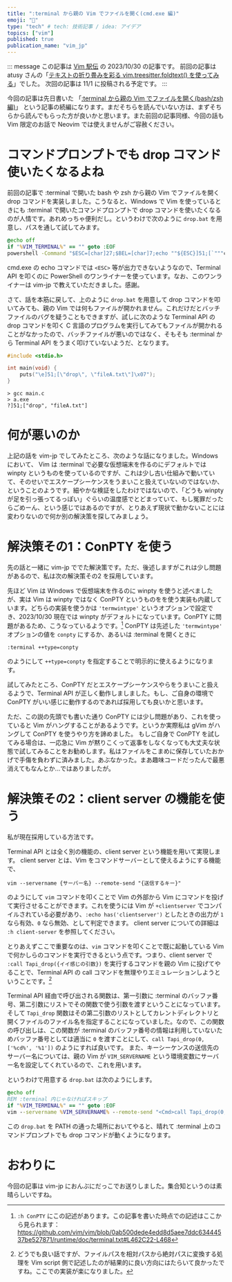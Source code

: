```yaml
---
title: ":terminal から親の Vim でファイルを開く(cmd.exe 編)"
emoji: "🔖"
type: "tech" # tech: 技術記事 / idea: アイデア
topics: ["vim"]
published: true
publication_name: "vim_jp"
---
```


::: message
この記事は [Vim 駅伝](https://vim-jp.org/ekiden/) の 2023/10/30 の記事です。
前回の記事は atusy さんの「[テキストの折り畳みを彩る vim.treesitter.foldtext() を使ってみる](https://blog.atusy.net/2023/10/26/treesitter-foldtext/)」でした。
次回の記事は 11/1 に投稿される予定です。
:::

今回の記事は先日書いた 「[:terminal から親の Vim でファイルを開く(bash/zsh編)](https://zenn.dev/vim_jp/articles/5fdad17d336c6d)」 という記事の続編になります。まだそちらを読んでいない方は、まずそちらから読んでもらった方が良いかと思います。また前回の記事同様、今回の話も Vim 限定のお話で Neovim では使えませんがご容赦ください。

# コマンドプロンプトでも drop コマンド使いたくなるよね

前回の記事で :terminal で開いた bash や zsh から親の Vim でファイルを開く drop コマンドを実装しました。こうなると、Windows で Vim を使っているときにも :terminal で開いたコマンドプロンプトで drop コマンドを使いたくなるのが人情です。あれめっちゃ便利だし。というわけで次のように `drop.bat` を用意し、パスを通して試してみます。

```bat:drop.bat
@echo off
if "%VIM_TERMINAL%" == "" goto :EOF
powershell -Command "$ESC=[char]27;$BEL=[char]7;echo ""${ESC}]51;[`"""call`""", `"""Tapi_drop`""", [`"""%cwd%`""", `"""%1`"""]]${BEL}"""
```

cmd.exe の echo コマンドでは `<ESC>` 等が出力できないようなので、Terminal API を叩くのに PowerShell のワンライナーを使っています。なお、このワンライナーは vim-jp で教えていただきました。感謝。

さて、話を本筋に戻して、上のように `drop.bat` を用意して drop コマンドを叩いてみても、親の Vim では何もファイルが開かれません。これだけだとバッチファイルのバグを疑うこともできますが、試しに次のような Terminal API の drop コマンドを叩く C 言語のプログラムを実行してみてもファイルが開かれることがなかったので、バッチファイルが悪いのではなく、そもそも :terminal から Terminal API をうまく叩けていないようだ、となります。

```c:main.c
#include <stdio.h>

int main(void) {
    puts("\e]51;[\"drop\", \"fileA.txt\"]\x07");
}
```

```:コマンドプロンプト
> gcc main.c
> a.exe
?]51;["drop", "fileA.txt"]
```

# 何が悪いのか

上記の話を vim-jp でしてみたところ、次のような話になりました。Windows において、 Vim は :terminal で必要な仮想端末を作るのにデフォルトでは winpty というものを使っているのですが、これは少し古い仕組みで動いていて、そのせいでエスケープシーケンスをうまいこと扱えていないのではないか、ということのようです。細やかな検証をしたわけではないので、「どうも winpty が足を引っ張ってるっぽい」ぐらいの温度感でとどまっていて、もし冤罪だったらごめーん、という感じではあるのですが、とりあえず現状で動かないことには変わりないので何か別の解決策を探してみましょう。

# 解決策その1：ConPTY を使う

先の話と一緒に vim-jp ででた解決策です。ただ、後述しますがこれは少し問題があるので、私は次の解決策その2 を採用しています。


先ほど Vim は Windows で仮想端末を作るのに winpty を使うと述べましたが、実は Vim は winpty ではなく ConPTY というものをを使う実装も内蔵しています。どちらの実装を使うかは `'termwintype'` というオプションで設定でき、2023/10/30 現在では winpty がデフォルトになっています。ConPTY に問題があるため、こうなっているようです。[^1]
ConPTY は先述した `'termwintype'` オプションの値を `conpty` にするか、あるいは :terminal を開くときに

```
:terminal ++type=conpty
```

のようにして `++type=conpty` を指定することで明示的に使えるようになります。


試してみたところ、ConPTY だとエスケープシーケンスやらをうまいこと扱えるようで、Terminal API が正しく動作しましました。もし、ご自身の環境で ConPTY がいい感じに動作するのであれば採用しても良いかと思います。


ただ、この説の先頭でも書いた通り ConPTY には少し問題があり、これを使っていると Vim がハングすることがあるようです。というか実際私は gVim がハングして ConPTY を使うやり方を諦めました。
もしご自身で ConPTY を試してみる場合は、一応急に Vim が黙りこくって返事をしなくなっても大丈夫な状態で試してみることをお勧めします。私はファイルをこまめに保存していたおかげで手傷を負わずに済みました。あぶなかった。まあ趣味コードだったんで最悪消えてもなんとか...ではありましたが。


[^1]: `:h ConPTY` にこの記述があります。この記事を書いた時点での記述はここから見られます：https://github.com/vim/vim/blob/0ab500dede4edd8d5aee7ddc63444537be527871/runtime/doc/terminal.txt#L462C22-L468

# 解決策その2：client server の機能を使う

私が現在採用している方法です。


Terminal API とは全く別の機能の、client server という機能を用いて実現します。
client server とは、Vim をコマンドサーバーとして使えるようにする機能で、

```
vim --servername {サーバー名} --remote-send "{送信するキー}"
```

のようにして `vim` コマンドを叩くことで Vim の外部から Vim にコマンドを投げて実行させることができます。これを使うには Vim が `+clientserver` でコンパイルされている必要があり、`:echo has('clientserver')` としたときの出力が `1` なら有効、`0` なら無効、として判定できます。
client server についての詳細は `:h client-server` を参照してください。

とりあえずここで重要なのは、`vim` コマンドを叩くことで既に起動している Vim で何かしらのコマンドを実行できるという点です。つまり、client server で `:call Tapi_drop({イイ感じの引数})` を実行するコマンドを親の Vim に投げてやることで、Terminal API の call コマンドを無理やりエミュレーションしようということです。[^2]

[^2]: どうでも良い話ですが、ファイルパスを相対パスから絶対パスに変換する処理を Vim script 側で記述したのが結果的に良い方向にはたらいて良かったですね。ここでの実装が楽になりました。

Terminal API 経由で呼び出される関数は、第一引数に :terminal のバッファ番号、第二引数にリストでその関数で使う引数を渡すということになっています。そして `Tapi_drop` 関数はその第二引数のリストとしてカレントディレクトリと開くファイルのファイル名を指定することになっていました。なので、この関数の呼び出しは、この関数が :terminal のバッファ番号の情報は利用していないためバッファ番号としては適当に `0` を渡すことにして、`call Tapi_drop(0, ['%cd%', '%1'])` のようにすれば良いです。
また、キーシーケンスの送信先のサーバー名については、親の Vim が `VIM_SERVERNAME` という環境変数にサーバー名を設定してくれているので、これを用います。

というわけで用意する `drop.bat` は次のようにします。

```bat:drop.bat
@echo off
REM :terminal 内じゃなければスキップ
if "%VIM_TERMINAL%" == "" goto :EOF
vim --servername %VIM_SERVERNAME% --remote-send "<Cmd>call Tapi_drop(0, ['%cd%', '%1'])<CR>"
```

この `drop.bat` を PATH の通った場所においてやると、晴れて :terminal 上のコマンドプロンプトでも drop コマンドが動くようになります。

# おわりに

今回の記事は vim-jp におんぶにだっこでお送りしました。集合知というのは素晴らしいですね。

